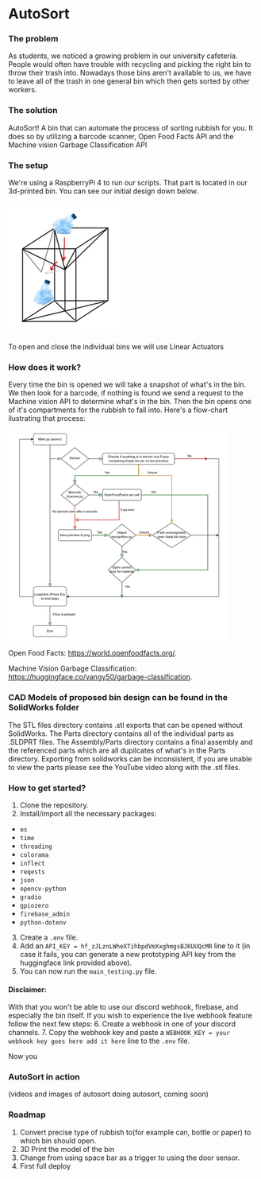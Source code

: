 # AutoSort

### The problem

As students, we noticed a growing problem in our university cafeteria. People would often have trouble with recycling and picking the right bin to throw their trash into. Nowadays those bins aren't available to us, we have to leave all of the trash in one general bin which then gets sorted by other workers. 

### The solution

AutoSort! A bin that can automate the process of sorting rubbish for you. It does so by utilizing a barcode scanner, Open Food Facts API and the Machine vision Garbage Classification API

### The setup

We're using a RaspberryPi 4 to run our scripts. That part is located in our 3d-printed bin. You can see our initial design down below.

![alt text](./readme-images/bin-sketch.jpg)

To open and close the individual bins we will use Linear Actuators



### How does it work?

Every time the bin is opened we will take a snapshot of what's in the bin. We then look for a barcode, if nothing is found we send a request to the Machine vision API to determine what's in the bin. Then the bin opens one of it's compartments for the rubbish to fall into. Here's a flow-chart ilustrating that process:

![alt text](./readme-images/code-graph.png)

Open Food Facts: https://world.openfoodfacts.org/.

Machine Vision Garbage Classification: https://huggingface.co/yangy50/garbage-classification.


### CAD Models of proposed bin design can be found in the SolidWorks folder
  The STL files directory contains .stl exports that can be opened without SolidWorks.
  The Parts directory contains all of the individual parts as .SLDPRT files.
  The Assembly/Parts directory contains a final assembly and the referenced parts which are all dupilcates of what's in the Parts directory. 
    Exporting from solidworks can be inconsistent, if you are unable to view the parts please see the YouTube video along with the .stl files.
  
### How to get started?

1. Clone the repository.
2. Install/import all the necessary packages:
  - `os`
  - `time`
  - `threading`
  - `colorama`
  - `inflect`
  - `reqests`
  - `json`
  - `opencv-python`
  - `gradio`
  - `gpiozero`
  - `firebase_admin`
  - `python-dotenv`
3. Create a `.env` file.
4. Add an `API_KEY = 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` line to it (in case it fails, you can generate a new prototyping API key from the huggingface link provided above).
5. You can now run the `main_testing.py` file.

#### Disclaimer: 
With that you won't be able to use our discord webhook, firebase, and especially the bin itself. If you wish to experience the live webhook feature follow the next few steps:
6. Create a webhook in one of your discord channels.
7. Copy the webhook key and paste a `WEBHOOK_KEY = your webhook key goes here add it here` line to the `.env` file.

Now you 

### AutoSort in action

(videos and images of autosort doing autosort, coming soon)

### Roadmap

1. Convert precise type of rubbish to(for example can, bottle or paper) to which bin should open.
2. 3D Print the model of the bin
3. Change from using space bar as a trigger to using the door sensor.
4. First full deploy 

